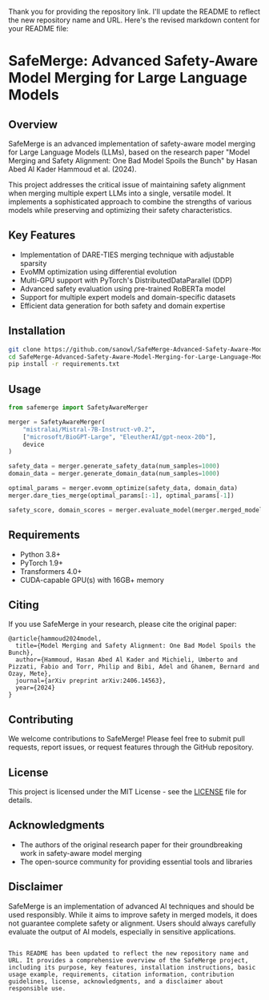 Thank you for providing the repository link. I'll update the README to reflect the new repository name and URL. Here's the revised markdown content for your README file:


# SafeMerge: Advanced Safety-Aware Model Merging for Large Language Models

## Overview

SafeMerge is an advanced implementation of safety-aware model merging for Large Language Models (LLMs), based on the research paper "Model Merging and Safety Alignment: One Bad Model Spoils the Bunch" by Hasan Abed Al Kader Hammoud et al. (2024).

This project addresses the critical issue of maintaining safety alignment when merging multiple expert LLMs into a single, versatile model. It implements a sophisticated approach to combine the strengths of various models while preserving and optimizing their safety characteristics.

## Key Features

- Implementation of DARE-TIES merging technique with adjustable sparsity
- EvoMM optimization using differential evolution
- Multi-GPU support with PyTorch's DistributedDataParallel (DDP)
- Advanced safety evaluation using pre-trained RoBERTa model
- Support for multiple expert models and domain-specific datasets
- Efficient data generation for both safety and domain expertise

## Installation

```bash
git clone https://github.com/sanowl/SafeMerge-Advanced-Safety-Aware-Model-Merging-for-Large-Language-Models.git
cd SafeMerge-Advanced-Safety-Aware-Model-Merging-for-Large-Language-Models
pip install -r requirements.txt
```

## Usage

```python
from safemerge import SafetyAwareMerger

merger = SafetyAwareMerger(
    "mistralai/Mistral-7B-Instruct-v0.2",
    ["microsoft/BioGPT-Large", "EleutherAI/gpt-neox-20b"],
    device
)

safety_data = merger.generate_safety_data(num_samples=1000)
domain_data = merger.generate_domain_data(num_samples=1000)

optimal_params = merger.evomm_optimize(safety_data, domain_data)
merger.dare_ties_merge(optimal_params[:-1], optimal_params[-1])

safety_score, domain_scores = merger.evaluate_model(merger.merged_model, safety_data, domain_data)
```

## Requirements

- Python 3.8+
- PyTorch 1.9+
- Transformers 4.0+
- CUDA-capable GPU(s) with 16GB+ memory

## Citing

If you use SafeMerge in your research, please cite the original paper:

```
@article{hammoud2024model,
  title={Model Merging and Safety Alignment: One Bad Model Spoils the Bunch},
  author={Hammoud, Hasan Abed Al Kader and Michieli, Umberto and Pizzati, Fabio and Torr, Philip and Bibi, Adel and Ghanem, Bernard and Ozay, Mete},
  journal={arXiv preprint arXiv:2406.14563},
  year={2024}
}
```

## Contributing

We welcome contributions to SafeMerge! Please feel free to submit pull requests, report issues, or request features through the GitHub repository.

## License

This project is licensed under the MIT License - see the [LICENSE](LICENSE) file for details.

## Acknowledgments

- The authors of the original research paper for their groundbreaking work in safety-aware model merging
- The open-source community for providing essential tools and libraries

## Disclaimer

SafeMerge is an implementation of advanced AI techniques and should be used responsibly. While it aims to improve safety in merged models, it does not guarantee complete safety or alignment. Users should always carefully evaluate the output of AI models, especially in sensitive applications.
```

This README has been updated to reflect the new repository name and URL. It provides a comprehensive overview of the SafeMerge project, including its purpose, key features, installation instructions, basic usage example, requirements, citation information, contribution guidelines, license, acknowledgments, and a disclaimer about responsible use.
